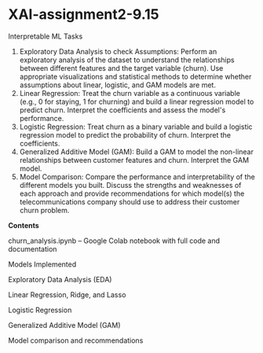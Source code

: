 # XAI-assignment2-9.15
Interpretable ML
Tasks

1. Exploratory Data Analysis to check Assumptions: Perform an exploratory analysis of the dataset to understand the relationships between different features and the target variable (churn). Use appropriate visualizations and statistical methods to determine whether assumptions about linear, logistic, and GAM models are met. 
2. Linear Regression: Treat the churn variable as a continuous variable (e.g., 0 for staying, 1 for churning) and build a linear regression model to predict churn. Interpret the coefficients and assess the model's performance.
3. Logistic Regression: Treat churn as a binary variable and build a logistic regression model to predict the probability of churn. Interpret the coefficients.
4. Generalized Additive Model (GAM): Build a GAM to model the non-linear relationships between customer features and churn. Interpret the GAM model. 
5. Model Comparison: Compare the performance and interpretability of the different models you built. Discuss the strengths and weaknesses of each approach and provide recommendations for which model(s) the telecommunications company should use to address their customer churn problem.


**Contents**

churn_analysis.ipynb – Google Colab notebook with full code and documentation

Models Implemented

Exploratory Data Analysis (EDA)

Linear Regression, Ridge, and Lasso

Logistic Regression

Generalized Additive Model (GAM)

Model comparison and recommendations
